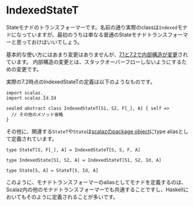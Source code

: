 # IndexedStateT

Stateモナドのトランスフォーマーです。名前の通り実際のclassは`Indexed`モナドになっていますが、最初のうちは単なる普通のStateモナドトランスフォーマーと思っておけばいいでしょう。

基本的な使い方にはあまり変更はありませんが、[7.1と7.2で内部構造が変更](https://github.com/scalaz/scalaz/commit/a07dc366363a9b3ac311b35abd)されています。
内部構造の変更とは、スタックオーバーフローしないようにするための変更です。

実際の7.2時点のIndexedStateTの定義は以下のようなものです。

```tut:invisible
import scalaz._
import scalaz.Id.Id
```

```tut:silent
sealed abstract class IndexedStateT[S1, S2, F[_], A] { self =>
  // その他のメソッド省略
}
```

その他に、関連する`StateT`や`State`は[scalazのpackage object](https://github.com/scalaz/scalaz/blob/v7.3.5/core/src/main/scala/scalaz/package.scala#L136-L146)にtype aliasとして定義されています。

```tut:silent
type StateT[S, F[_], A] = IndexedStateT[S, S, F, A]

type IndexedState[S1, S2, A] = IndexedStateT[S1, S2, Id, A]

type State[S, A] = StateT[S, Id, A]
```

このように、モナドトランスフォーマーのaliasとしてモナドを定義するのは、Scalaz内の他のモナドトランスフォーマーでも共通することですし、Haskellにおいてもそのように定義されることが多いです。
